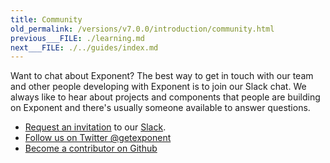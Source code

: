 ```yaml
---
title: Community
old_permalink: /versions/v7.0.0/introduction/community.html
previous___FILE: ./learning.md
next___FILE: ./../guides/index.md
---
```


Want to chat about Exponent? The best way to get in touch with our team and other people developing with Exponent is to join our Slack chat. We always like to hear about projects and components that people are building on Exponent and there's usually someone available to answer questions.

-   [Request an invitation](https://slack.getexponent.com/) to our [Slack](https://exponentjs.slack.com/).
-   [Follow us on Twitter @getexponent](https://twitter.com/getexponent)
-   [Become a contributor on Github](https://github.com/exponent)
